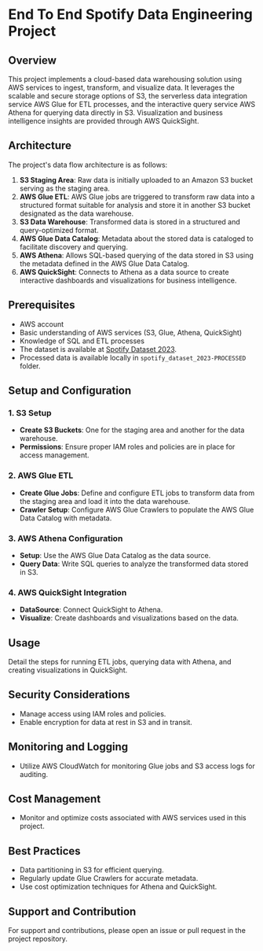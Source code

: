 # End To End Spotify Data Engineering Project

## Overview

This project implements a cloud-based data warehousing solution using AWS services to ingest, transform, and visualize data. It leverages the scalable and secure storage options of S3, the serverless data integration service AWS Glue for ETL processes, and the interactive query service AWS Athena for querying data directly in S3. Visualization and business intelligence insights are provided through AWS QuickSight.

## Architecture

The project's data flow architecture is as follows:

1. **S3 Staging Area**: Raw data is initially uploaded to an Amazon S3 bucket serving as the staging area.
2. **AWS Glue ETL**: AWS Glue jobs are triggered to transform raw data into a structured format suitable for analysis and store it in another S3 bucket designated as the data warehouse.
3. **S3 Data Warehouse**: Transformed data is stored in a structured and query-optimized format.
4. **AWS Glue Data Catalog**: Metadata about the stored data is cataloged to facilitate discovery and querying.
5. **AWS Athena**: Allows SQL-based querying of the data stored in S3 using the metadata defined in the AWS Glue Data Catalog.
6. **AWS QuickSight**: Connects to Athena as a data source to create interactive dashboards and visualizations for business intelligence.

## Prerequisites

- AWS account
- Basic understanding of AWS services (S3, Glue, Athena, QuickSight)
- Knowledge of SQL and ETL processes
- The dataset is available at [Spotify Dataset 2023](https://www.kaggle.com/datasets/tonygordonjr/spotify-dataset-2023).
- Processed data is available locally in `spotify_dataset_2023-PROCESSED` folder.

## Setup and Configuration

### 1. S3 Setup

- **Create S3 Buckets**: One for the staging area and another for the data warehouse.
- **Permissions**: Ensure proper IAM roles and policies are in place for access management.

### 2. AWS Glue ETL

- **Create Glue Jobs**: Define and configure ETL jobs to transform data from the staging area and load it into the data warehouse.
- **Crawler Setup**: Configure AWS Glue Crawlers to populate the AWS Glue Data Catalog with metadata.

### 3. AWS Athena Configuration

- **Setup**: Use the AWS Glue Data Catalog as the data source.
- **Query Data**: Write SQL queries to analyze the transformed data stored in S3.

### 4. AWS QuickSight Integration

- **DataSource**: Connect QuickSight to Athena.
- **Visualize**: Create dashboards and visualizations based on the data.

## Usage

Detail the steps for running ETL jobs, querying data with Athena, and creating visualizations in QuickSight.

## Security Considerations

- Manage access using IAM roles and policies.
- Enable encryption for data at rest in S3 and in transit.

## Monitoring and Logging

- Utilize AWS CloudWatch for monitoring Glue jobs and S3 access logs for auditing.

## Cost Management

- Monitor and optimize costs associated with AWS services used in this project.

## Best Practices

- Data partitioning in S3 for efficient querying.
- Regularly update Glue Crawlers for accurate metadata.
- Use cost optimization techniques for Athena and QuickSight.

## Support and Contribution

For support and contributions, please open an issue or pull request in the project repository.
